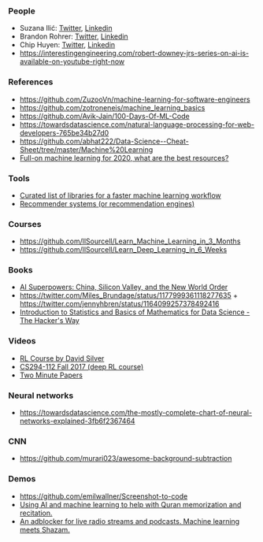 ### People

- Suzana Ilić: [Twitter](https://twitter.com/suzatweet), [Linkedin](https://www.linkedin.com/in/suzanailic/)
- Brandon Rohrer: [Twitter](https://twitter.com/_brohrer_), [Linkedin](https://www.linkedin.com/in/brohrer/)
- Chip Huyen: [Twitter](https://twitter.com/chipro), [Linkedin](https://www.linkedin.com/in/chiphuyen/)
- https://interestingengineering.com/robert-downey-jrs-series-on-ai-is-available-on-youtube-right-now

### References

- https://github.com/ZuzooVn/machine-learning-for-software-engineers
- https://github.com/zotroneneis/machine_learning_basics
- https://github.com/Avik-Jain/100-Days-Of-ML-Code
- https://towardsdatascience.com/natural-language-processing-for-web-developers-765be34b27d0
- https://github.com/abhat222/Data-Science--Cheat-Sheet/tree/master/Machine%20Learning
- [Full-on machine learning for 2020, what are the best resources?](https://news.ycombinator.com/item?id=21924298)

### Tools

- [Curated list of libraries for a faster machine learning workflow](https://github.com/amitness/toolbox)
- [Recommender systems (or recommendation engines)](https://github.com/grahamjenson/list_of_recommender_systems)

### Courses

- https://github.com/llSourcell/Learn_Machine_Learning_in_3_Months
- https://github.com/llSourcell/Learn_Deep_Learning_in_6_Weeks

### Books

- [AI Superpowers: China, Silicon Valley, and the New World Order](https://www.amazon.com/AI-Superpowers-China-Silicon-Valley-ebook/dp/B0795DNWCF)
- https://twitter.com/Miles_Brundage/status/1177999361118277635 + https://twitter.com/jennyhbren/status/1164099257378492416
- [Introduction to Statistics and Basics of Mathematics for Data Science - The Hacker's Way ](https://github.com/amitkaps/hackermath)

### Videos

- [RL Course by David Silver](https://www.youtube.com/playlist?list=PLzuuYNsE1EZAXYR4FJ75jcJseBmo4KQ9-)
- [CS294-112 Fall 2017 (deep RL course)](https://www.youtube.com/playlist?list=PLkFD6_40KJIznC9CDbVTjAF2oyt8_VAe3)
- [Two Minute Papers](https://www.youtube.com/user/keeroyz/playlists)

### Neural networks

- https://towardsdatascience.com/the-mostly-complete-chart-of-neural-networks-explained-3fb6f2367464

### CNN

- https://github.com/murari023/awesome-background-subtraction

### Demos

- https://github.com/emilwallner/Screenshot-to-code
- [Using AI and machine learning to help with Quran memorization and recitation.](https://twitter.com/caveheraa/status/1215787383494332416)
- [An adblocker for live radio streams and podcasts. Machine learning meets Shazam.](https://github.com/adblockradio/adblockradio)
